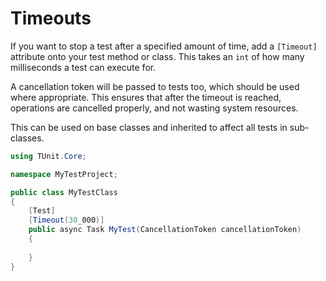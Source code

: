 # Timeouts

If you want to stop a test after a specified amount of time, add a `[Timeout]` attribute onto your test method or class. This takes an `int` of how many milliseconds a test can execute for.

A cancellation token will be passed to tests too, which should be used where appropriate. This ensures that after the timeout is reached, operations are cancelled properly, and not wasting system resources.

This can be used on base classes and inherited to affect all tests in sub-classes.

```csharp
using TUnit.Core;

namespace MyTestProject;

public class MyTestClass
{
    [Test]
    [Timeout(30_000)]
    public async Task MyTest(CancellationToken cancellationToken)
    {
        
    }
}
```
